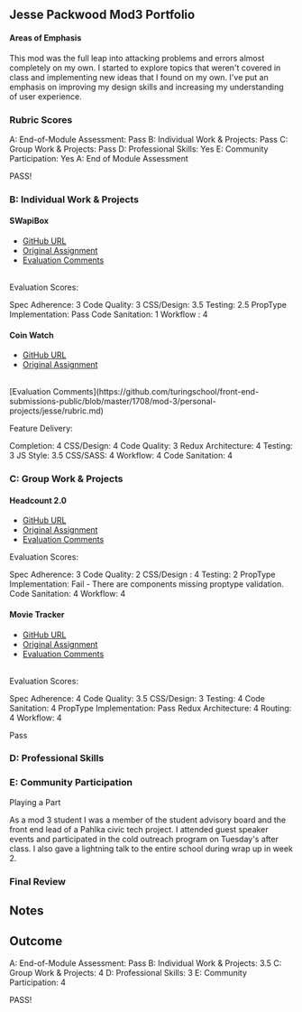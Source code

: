 ## Jesse Packwood Mod3 Portfolio
#### Areas of Emphasis

This mod was the full leap into attacking problems and errors almost completely on my own. I started to explore topics that weren't covered in class and implementing new ideas that I found on my own. I've put an emphasis on improving my design skills and increasing my understanding of user experience.

### Rubric Scores

A: End-of-Module Assessment: Pass
B: Individual Work & Projects: Pass
C: Group Work & Projects: Pass
D: Professional Skills: Yes
E: Community Participation: Yes
A: End of Module Assessment

PASS!

### B: Individual Work & Projects

#### SWapiBox

* [GitHub URL](https://github.com/jessepackwood/swapiBox)
* [Original Assignment](http://frontend.turing.io/projects/swapi-box.html)
* [Evaluation Comments](https://github.com/turingschool/front-end-submissions-public/blob/master/1708/mod-3/swapi/jessie.md)
<br>
Evaluation Scores:

Spec Adherence: 3
Code Quality: 3 
CSS/Design: 3.5
Testing: 2.5 
PropType Implementation: Pass
Code Sanitation: 1 
Workflow : 4 

#### Coin Watch

* [GitHub URL](https://github.com/jessepackwood/CoinWatch)
* [Original Assignment](http://frontend.turing.io/projects/self-directed-project.html)
<br>
[Evaluation Comments](https://github.com/turingschool/front-end-submissions-public/blob/master/1708/mod-3/personal-projects/jesse/rubric.md)

Feature Delivery:

Completion: 4
CSS/Design: 4
Code Quality: 3
Redux Architecture: 4
Testing: 3
JS Style: 3.5
CSS/SASS: 4
Workflow: 4
Code Sanitation: 4

### C: Group Work & Projects

#### Headcount 2.0

* [GitHub URL](https://github.com/JorgeEdPerezGa/headcount2.0)
* [Original Assignment](https://github.com/turingschool-examples/headcount2.0)
* [Evaluation Comments](https://github.com/turingschool/front-end-submissions-public/blob/master/1708/mod-3/headcount/jesse-jorge/scores.md)

Evaluation Scores:

Spec Adherence: 3 
Code Quality: 2 
CSS/Design : 4 
Testing: 2 
PropType Implementation: Fail - There are components missing proptype validation.
Code Sanitation: 4 
Workflow: 4 

#### Movie Tracker

* [GitHub URL](https://github.com/katiescruggs/movie-tracker-frontend)
* [Original Assignment](https://github.com/turingschool-examples/movie-tracker)
* [Evaluation Comments](https://github.com/turingschool/front-end-submissions-public/blob/master/1708/mod-3/movie-tracker/katie-jessie.md)
<br>
Evaluation Scores:

Spec Adherence: 4
Code Quality: 3.5
CSS/Design: 3
Testing: 4
Code Sanitation: 4
PropType Implementation: Pass
Redux Architecture: 4
Routing: 4
Workflow: 4

Pass
### D: Professional Skills

### E: Community Participation

Playing a Part

As a mod 3 student I was a member of the student advisory board and the front end lead of a Pahlka civic tech project. I attended guest speaker events and participated in the cold outreach program on Tuesday's after class. I also gave a lightning talk to the entire school during wrap up in week 2. 

### Final Review

## Notes

## Outcome

A: End-of-Module Assessment: Pass
B: Individual Work & Projects: 3.5
C: Group Work & Projects: 4
D: Professional Skills: 3
E: Community Participation: 4

PASS!

